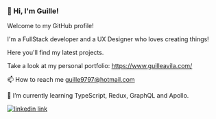 ### 🌟 Hi, I'm Guille!

Welcome to my GitHub profile!

I'm a FullStack developer and a UX Designer who loves creating things!

Here you'll find my latest projects.

Take a look at my personal portfolio: https://www.guilleavila.com/

📫 How to reach me guille9797@hotmail.com


🌱 I’m currently learning TypeScript, Redux, GraphQL and Apollo.

[![linkedin link](https://img.shields.io/badge/LinkedIn-0077B5?style=for-the-badge&logo=linkedin&logoColor=white)](https://www.linkedin.com/in/guillermo-ávila)
